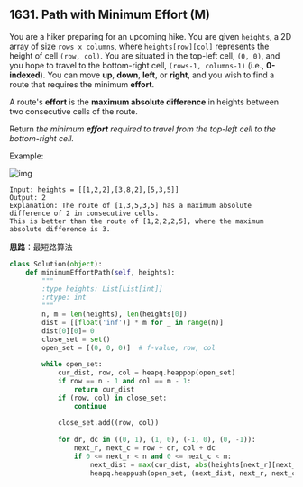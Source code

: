 ## 1631. Path with Minimum Effort (M)

You are a hiker preparing for an upcoming hike. You are given `heights`, a 2D array of size `rows x columns`, where `heights[row][col]` represents the height of cell `(row, col)`. You are situated in the top-left cell, `(0, 0)`, and you hope to travel to the bottom-right cell, `(rows-1, columns-1)` (i.e., **0-indexed**). You can move **up**, **down**, **left**, or **right**, and you wish to find a route that requires the minimum **effort**.

A route's **effort** is the **maximum absolute difference** in heights between two consecutive cells of the route.

Return *the minimum **effort** required to travel from the top-left cell to the bottom-right cell.*

Example:

![img](https://assets.leetcode.com/uploads/2020/10/04/ex1.png)

```
Input: heights = [[1,2,2],[3,8,2],[5,3,5]]
Output: 2
Explanation: The route of [1,3,5,3,5] has a maximum absolute difference of 2 in consecutive cells.
This is better than the route of [1,2,2,2,5], where the maximum absolute difference is 3.
```

**思路**：最短路算法

```python
class Solution(object):
    def minimumEffortPath(self, heights):
        """
        :type heights: List[List[int]]
        :rtype: int
        """
        n, m = len(heights), len(heights[0])
        dist = [[float('inf')] * m for _ in range(n)]
        dist[0][0]= 0
        close_set = set()
        open_set = [(0, 0, 0)]  # f-value, row, col
        
        while open_set:
            cur_dist, row, col = heapq.heappop(open_set)
            if row == n - 1 and col == m - 1:
                return cur_dist
            if (row, col) in close_set:
                continue
             
            close_set.add((row, col))
            
            for dr, dc in ((0, 1), (1, 0), (-1, 0), (0, -1)):
                next_r, next_c = row + dr, col + dc
                if 0 <= next_r < n and 0 <= next_c < m:
                    next_dist = max(cur_dist, abs(heights[next_r][next_c] - heights[row][col]))
                    heapq.heappush(open_set, (next_dist, next_r, next_c))
```

